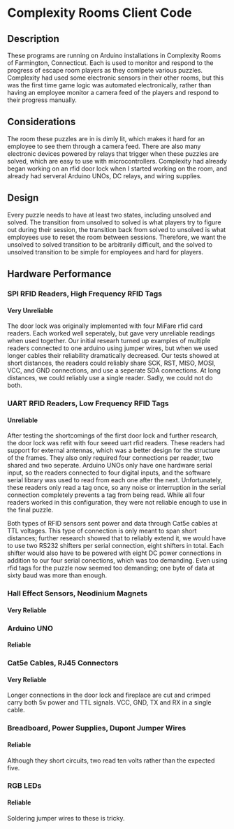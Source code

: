 # Complexity Rooms Client Code

## Description
These programs are running on Arduino installations in Complexity Rooms of Farmington, Connecticut. Each is used to monitor and respond to the progress of escape room players as they comlpete various puzzles. Complexity had used some electronic sensors in their other rooms, but this was the first time game logic was automated electronically, rather than having an employee monitor a camera feed of the players and respond to their progress manually.

## Considerations
The room these puzzles are in is dimly lit, which makes it hard for an employee to see them through a camera feed. There are also many electronic devices powered by relays that trigger when these puzzles are solved, which are easy to use with microcontrollers. Complexity had already began working on an rfid door lock when I started working on the room, and already had serveral Arduino UNOs, DC relays, and wiring supplies.

## Design
Every puzzle needs to have at least two states, including unsolved and solved. The transition from unsolved to solved is what players try to figure out during their session, the transition back from solved to unsolved is what employees use to reset the room between sessions. Therefore, we want the unsolved to solved transition to be arbitrarily difficult, and the solved to unsolved transition to be simple for employees and hard for players.

## Hardware Performance
### SPI RFID Readers, High Frequency RFID Tags
#### Very Unreliable
The door lock was originally implemented with four MiFare rfid card readers. Each worked well seperately, but gave very unreliable readings when used together. Our initial researh turned up examples of multiple readers connected to one arduino using jumper wires, but when we used longer cables their reliability dramatically decreased. Our tests showed at short distances, the readers could reliably share SCK, RST, MISO, MOSI, VCC, and GND connections, and use a seperate SDA connections. At long distances, we could reliably use a single reader. Sadly, we could not do both.

### UART RFID Readers, Low Frequency RFID Tags
#### Unreliable
After testing the shortcomings of the first door lock and further research, the door lock was refit with four seeed uart rfid readers. These readers had support for external antennas, which was a better design for the structure of the frames. They also only required four connections per reader, two shared and two seperate. Arduino UNOs only have one hardware serial input, so the readers connected to four digital inputs, and the software serial library was used to read from each one after the next. Unfortunately, these readers only read a tag once, so any noise or interruption in the serial connection completely prevents a tag from being read. While all four readers worked in this configuration, they were not reliable enough to use in the final puzzle.

Both types of RFID sensors sent power and data through Cat5e cables at TTL voltages. This type of connection is only meant to span short distances; further research showed that to reliably extend it, we would have to use two RS232 shifters per serial connection, eight shifters in total. Each shifter would also have to be powered with eight DC power connections in addition to our four serial conections, which was too demanding. Even using rfid tags for the puzzle now seemed too demanding; one byte of data at sixty baud was more than enough.

### Hall Effect Sensors, Neodinium Magnets
#### Very Reliable

### Arduino UNO
#### Reliable

### Cat5e Cables, RJ45 Connectors
#### Very Reliable
Longer connections in the door lock and fireplace are cut and crimped carry both 5v power and TTL signals.
VCC, GND, TX and RX in a single cable.

### Breadboard, Power Supplies, Dupont Jumper Wires
#### Reliable
Although they short circuits, two read ten volts rather than the expected five.

### RGB LEDs
#### Reliable
Soldering jumper wires to these is tricky.
